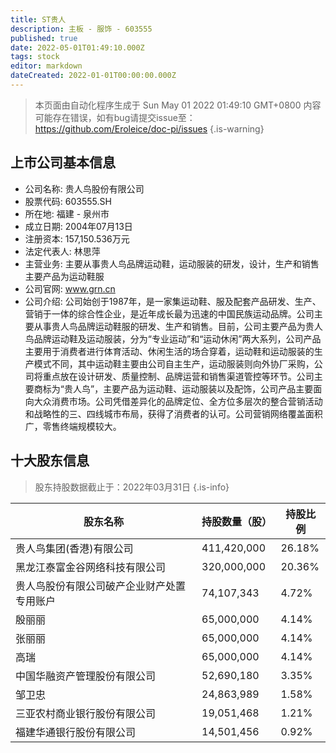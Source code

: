 ```yaml
---
title: ST贵人
description: 主板 - 服饰 - 603555
published: true
date: 2022-05-01T01:49:10.000Z
tags: stock
editor: markdown
dateCreated: 2022-01-01T00:00:00.000Z
---
```


> 本页面由自动化程序生成于 Sun May 01 2022 01:49:10 GMT+0800
> 内容可能存在错误，如有bug请提交issue至：https://github.com/Eroleice/doc-pi/issues
{.is-warning}

## 上市公司基本信息
- 公司名称: 贵人鸟股份有限公司
- 股票代码: 603555.SH
- 所在地: 福建 - 泉州市
- 成立日期: 2004年07月13日
- 注册资本: 157,150.536万元
- 法定代表人: 林思萍
- 主营业务: 主要从事贵人鸟品牌运动鞋，运动服装的研发，设计，生产和销售主要产品为运动鞋服
- 公司官网: www.grn.cn
- 公司介绍: 公司始创于1987年，是一家集运动鞋、服及配套产品研发、生产、营销于一体的综合性企业，是近年成长最为迅速的中国民族运动品牌。公司主要从事贵人鸟品牌运动鞋服的研发、生产和销售。目前，公司主要产品为贵人鸟品牌运动鞋及运动服装，分为“专业运动”和“运动休闲”两大系列，公司产品主要用于消费者进行体育活动、休闲生活的场合穿着，运动鞋和运动服装的生产模式不同，其中运动鞋主要由公司自主生产，运动服装则向外协厂采购，公司将重点放在设计研发、质量控制、品牌运营和销售渠道管控等环节。公司主要商标为“贵人鸟”，主要产品为运动鞋、运动服装以及配饰，公司产品主要面向大众消费市场。公司凭借差异化的品牌定位、全方位多层次的整合营销活动和战略性的三、四线城市布局，获得了消费者的认可。公司营销网络覆盖面积广，零售终端规模较大。


## 十大股东信息
> 股东持股数据截止于：2022年03月31日
{.is-info}

| 股东名称 | 持股数量（股） | 持股比例 |
| --- | --- | --- |
| 贵人鸟集团(香港)有限公司 | 411,420,000 | 26.18% |
| 黑龙江泰富金谷网络科技有限公司 | 320,000,000 | 20.36% |
| 贵人鸟股份有限公司破产企业财产处置专用账户 | 74,107,343 | 4.72% |
| 殷丽丽 | 65,000,000 | 4.14% |
| 张丽丽 | 65,000,000 | 4.14% |
| 高瑞 | 65,000,000 | 4.14% |
| 中国华融资产管理股份有限公司 | 52,690,180 | 3.35% |
| 邹卫忠 | 24,863,989 | 1.58% |
| 三亚农村商业银行股份有限公司 | 19,051,468 | 1.21% |
| 福建华通银行股份有限公司 | 14,501,456 | 0.92% |




